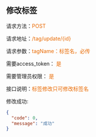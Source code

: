 ## 修改标签

<p>请求方法：<span style="color:#e96900">POST</p>
<p>请求地址：<span style="color:#e96900">/tag/update/{id}</span></p>
<p>请求参数：<span style="color:#e96900">tagName：标签名，必传</span></p>
<p>需要access_token： <span style="color:#e96900">是</span></p>
<p>需要管理员权限： <span style="color:#e96900">是</span></p>

<p>接口说明：<span style="color:#e96900">标签修改只可修改标签名</span></p>

修改成功:
```json
{
  "code": 0,
  "message": "成功"
}
```